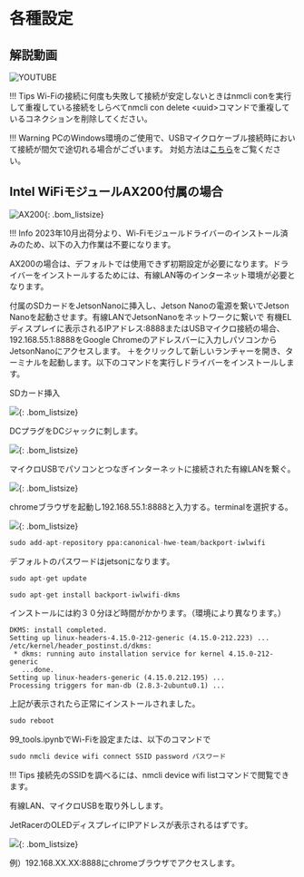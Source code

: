 # 各種設定

## 解説動画

![YOUTUBE](7i4EWnY1NJs)

!!! Tips
    Wi-Fiの接続に何度も失敗して接続が安定しないときはnmcli conを実行して重複している接続をしらべてnmcli con delete \<uuid\>コマンドで重複しているコネクションを削除してください。

!!! Warning
    PCのWindows環境のご使用で、USBマイクロケーブル接続時において接続が間欠で途切れる場合がございます。
    対処方法は[こちら]()をご覧ください。

## Intel WiFiモジュールAX200付属の場合

![AX200](./../01.組み立て/img/img_bom/AX200DesktopKit.JPG){: .bom_listsize}

!!! Info
    2023年10月出荷分より、Wi-Fiモジュールドライバーのインストール済みのため、以下の入力作業は不要になります。

AX200の場合は、デフォルトでは使用できず初期設定が必要になります。ドライバーをインストールするためには、有線LAN等のインターネット環境が必要となります。

付属のSDカードをJetsonNanoに挿入し、Jetson Nanoの電源を繋いでJetson Nanoを起動させます。有線LANでJetsonNanoをネットワークに繋いで
有機ELディスプレイに表示されるIPアドレス:8888またはUSBマイクロ接続の場合、192.168.55.1:8888をGoogle Chromeのアドレスバーに入力しパソコンからJetsonNanoにアクセスします。
＋をクリックして新しいランチャーを開き、ターミナルを起動します。以下のコマンドを実行しドライバーをインストールします。

SDカード挿入

![](./img/sdcardInsert.JPG){: .bom_listsize}

DCプラグをDCジャックに刺します。

![](./img/powerPlug.JPG){: .bom_listsize}

マイクロUSBでパソコンとつなぎインターネットに接続された有線LANを繋ぐ。

![](./img/wireLan16001200.JPG){: .bom_listsize}

chromeブラウザを起動し192.168.55.1:8888と入力する。terminalを選択する。

![](./img/terminal.png){: .bom_listsize}

```Python
sudo add-apt-repository ppa:canonical-hwe-team/backport-iwlwifi
```
デフォルトのパスワードはjetsonになります。

```Python
sudo apt-get update
```

```Python
sudo apt-get install backport-iwlwifi-dkms
```
インストールには約３０分ほど時間がかかります。（環境により異なります。）

```shell-session
DKMS: install completed.
Setting up linux-headers-4.15.0-212-generic (4.15.0-212.223) ...
/etc/kernel/header_postinst.d/dkms:
 * dkms: running auto installation service for kernel 4.15.0-212-generic
   ...done.
Setting up linux-headers-generic (4.15.0.212.195) ...
Processing triggers for man-db (2.8.3-2ubuntu0.1) ...
```

上記が表示されたら正常にインストールされました。

```Python
sudo reboot
```
99_tools.ipynbでWi-Fiを設定または、以下のコマンドで

```Python
sudo nmcli device wifi connect SSID password パスワード
```

!!! Tips
    接続先のSSIDを調べるには、nmcli device wifi listコマンドで閲覧できます。


有線LAN、マイクロUSBを取り外しします。

JetRacerのOLEDディスプレイにIPアドレスが表示されるはずです。

![](./img/IPandUasge.JPG){: .bom_listsize}

例）192.168.XX.XX:8888にchromeブラウザでアクセスします。
